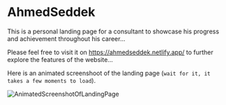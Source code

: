 # AhmedSeddek
This is a personal landing page for a consultant to showcase his progress and achievement throughout his career...


Please feel free to visit it on https://ahmedseddek.netlify.app/ to further explore the features of the website...


Here is an animated screenshoot of the landing page (`wait for it, it takes a few moments to load`).

![AnimatedScreenshotOfLandingPage](https://github.com/AhmedEFRMElwazery/AhmedSeddek/blob/77a30e83604c1e8b580eda3cf62941bf2a79075d/resources/imgs/GifOfLandingPage4.gif)
